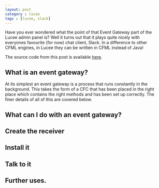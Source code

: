 ```yaml
---
layout: post
category : lucee
tags : [lucee, slack]
---
```


Have you ever wondered what the point of that Event Gateway part of the Lucee admin panel is?  Well it turns out that it plays quite nicely with everyones favourite (for now) chat client, Slack.  In a difference to other CFML engines, in Lucee they can be written in CFML instead of Java!

The source code from this post is available [here](https://github.com/SimonHooker/hobobot/tree/lucee).

## What is an event gateway?

At its simplest an event gateway is a process that runs constantly in the background.  This takes the form of a CFC that has been placed in the right place which contains the right methods and has been set up correctly.  The finer details of all of this are covered below.

## What can I do with an event gateway?

## Create the receiver

## Install it

## Talk to it

## Further uses.
